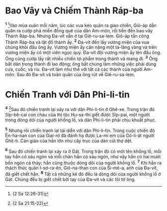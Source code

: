 # Bao Vây và Chiếm Thành Ráp-ba

<sup><b>1</b></sup> [^1@-6a833cff-ca77-4b41-9ca9-d0c1f0f9340d]Vào mùa xuân mỗi năm, lúc các vua kéo quân ra giao chiến, Giô-áp dẫn quân ra cướp phá miền đồng quê của dân Am-môn, rồi tiến đến bao vây Thành Ráp-ba. Nhưng Ða-vít vẫn ở tại Giê-ru-sa-lem. Giô-áp tấn công Thành Ráp-ba và lật đổ thành ấy. <sup><b>2</b></sup> Ða-vít đến lấy vương miện của vua chúng khỏi đầu ông ấy. Vương miện ấy cân nặng một ta-lâng vàng và trên vương miện ấy có một viên ngọc quý. Ða-vít đội vương miện ấy lên đầu ông. Ông cũng cướp lấy rất nhiều chiến lợi phẩm trong thành và mang đi. <sup><b>3</b></sup> Ông bắt dân trong thành đi lao động; ông bắt chúng làm những việc phải dùng cưa, cuốc, và rìu. Ða-vít làm như thế với tất cả các thành của người Am-môn. Sau đó Ða-vít và toàn quân của ông rút về Giê-ru-sa-lem.

# Chiến Tranh với Dân Phi-li-tin

<sup><b>4</b></sup> [^2@-6a833cff-ca77-4b41-9ca9-d0c1f0f9340d]Sau đó chiến tranh lại xảy ra với dân Phi-li-tin ở Ghê-xe. Trong trận đó Síp-bê-cai con cháu của thị tộc Hu-sa-thi giết được Síp-pai, một người trong dòng dõi của người khổng lồ, và dân Phi-li-tin phải chịu khuất phục.

<sup><b>5</b></sup> Nhưng rồi chiến tranh lại tái diễn với dân Phi-li-tin. Trong cuộc chiến đó Ên-ha-nan con của Giai-rơ đã đánh hạ được La-mi em của Gô-li-át người Ghít-ti. Cán giáo của hắn lớn như cây trục của dàn cửi thợ dệt.

<sup><b>6</b></sup> Sau đó chiến tranh lại xảy ra ở Gát. Trong trận đó có một tên khổng lồ, mỗi tay hắn có sáu ngón và mỗi chân hắn có sáu ngón, như vậy hắn có hai mươi bốn ngón cả thảy; hắn cũng thuộc dòng dõi của người khổng lồ. <sup><b>7</b></sup> Khi hắn ra thách thức quân I-sơ-ra-ên, Giô-na-than con của Si-mê-a, anh của Ða-vít, đã giết chết hắn. <sup><b>8</b></sup> Tất cả những kẻ đó đều là dòng dõi của người khổng lồ ở Gát. Chúng đều bị giết chết bởi tay của Ða-vít và các tôi tớ ông.

[^1@-6a833cff-ca77-4b41-9ca9-d0c1f0f9340d]: (2 Sa 12:26-31)

[^2@-6a833cff-ca77-4b41-9ca9-d0c1f0f9340d]: (2 Sa 21:15-22)

